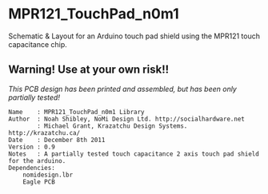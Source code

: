 MPR121_TouchPad_n0m1
====================

Schematic &amp; Layout for an Arduino touch pad shield using the MPR121 touch capacitance chip. 

## Warning! Use at your own risk!! 

*This PCB design has been printed and assembled, but has been only partially tested!*

```
Name    : MPR121_TouchPad_n0m1 Library                         
Author  : Noah Shibley, NoMi Design Ltd. http://socialhardware.net       
        : Michael Grant, Krazatchu Design Systems. http://krazatchu.ca/                  
Date    : December 8th 2011                                 
Version : 0.9                                               
Notes   : A partially tested touch capacitance 2 axis touch pad shield for the arduino.
Dependencies:   
    nomidesign.lbr
    Eagle PCB 
```
